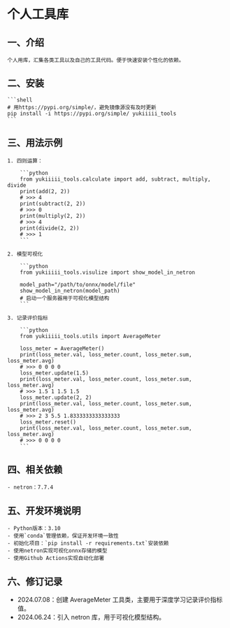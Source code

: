 # 个人工具库

## 一、介绍

    个人用库，汇集各类工具以及自己的工具代码。便于快速安装个性化的依赖。

## 二、安装

    ```shell
    # 用https://pypi.org/simple/，避免镜像源没有及时更新
    pip install -i https://pypi.org/simple/ yukiiiii_tools
    ```

## 三、用法示例

    1. 四则运算：

        ```python
        from yukiiiii_tools.calculate import add, subtract, multiply, divide
        print(add(2, 2))
        # >>> 4
        print(subtract(2, 2))
        # >>> 0
        print(multiply(2, 2))
        # >>> 4
        print(divide(2, 2))
        # >>> 1
        ```

    2. 模型可视化

        ```python
        from yukiiiii_tools.visulize import show_model_in_netron

        model_path="/path/to/onnx/model/file"
        show_model_in_netron(model_path)
        # 启动一个服务器用于可视化模型结构
        ```

    3. 记录评价指标

        ```python
        from yukiiiii_tools.utils import AverageMeter

        loss_meter = AverageMeter()
        print(loss_meter.val, loss_meter.count, loss_meter.sum, loss_meter.avg)
        # >>> 0 0 0 0
        loss_meter.update(1.5)
        print(loss_meter.val, loss_meter.count, loss_meter.sum, loss_meter.avg)
        # >>> 1.5 1 1.5 1.5
        loss_meter.update(2, 2)
        print(loss_meter.val, loss_meter.count, loss_meter.sum, loss_meter.avg)
        # >>> 2 3 5.5 1.8333333333333333
        loss_meter.reset()
        print(loss_meter.val, loss_meter.count, loss_meter.sum, loss_meter.avg)
        # >>> 0 0 0 0
        ```

## 四、相关依赖

    - netron：7.7.4

## 五、开发环境说明

    - Python版本：3.10
    - 使用`conda`管理依赖，保证开发环境一致性
    - 初始化项目：`pip install -r requirements.txt`安装依赖
    - 使用netron实现可视化onnx存储的模型
    - 使用Github Actions实现自动化部署

## 六、修订记录

- 2024.07.08：创建 AverageMeter 工具类，主要用于深度学习记录评价指标值。
- 2024.06.24：引入 netron 库，用于可视化模型结构。
